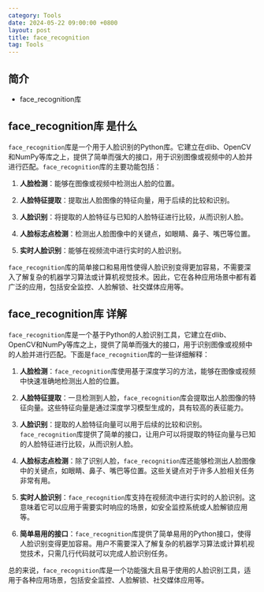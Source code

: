 ```yaml
---
category: Tools
date: 2024-05-22 09:00:00 +0800
layout: post
title: face_recognition
tag: Tools
---
```

## 简介

+ face_recognition库

## face_recognition库 是什么

`face_recognition`库是一个用于人脸识别的Python库。它建立在dlib、OpenCV和NumPy等库之上，提供了简单而强大的接口，用于识别图像或视频中的人脸并进行匹配。`face_recognition`库的主要功能包括：

1. **人脸检测**：能够在图像或视频中检测出人脸的位置。

2. **人脸特征提取**：提取出人脸图像的特征向量，用于后续的比较和识别。

3. **人脸识别**：将提取的人脸特征与已知的人脸特征进行比较，从而识别人脸。

4. **人脸标志点检测**：检测出人脸图像中的关键点，如眼睛、鼻子、嘴巴等位置。

5. **实时人脸识别**：能够在视频流中进行实时的人脸识别。

`face_recognition`库的简单接口和易用性使得人脸识别变得更加容易，不需要深入了解复杂的机器学习算法或计算机视觉技术。因此，它在各种应用场景中都有着广泛的应用，包括安全监控、人脸解锁、社交媒体应用等。

## face_recognition库 详解

`face_recognition`库是一个基于Python的人脸识别工具，它建立在dlib、OpenCV和NumPy等库之上，提供了简单而强大的接口，用于识别图像或视频中的人脸并进行匹配。下面是`face_recognition`库的一些详细解释：

1. **人脸检测**：`face_recognition`库使用基于深度学习的方法，能够在图像或视频中快速准确地检测出人脸的位置。

2. **人脸特征提取**：一旦检测到人脸，`face_recognition`库会提取出人脸图像的特征向量。这些特征向量是通过深度学习模型生成的，具有较高的表征能力。

3. **人脸识别**：提取的人脸特征向量可以用于后续的比较和识别。`face_recognition`库提供了简单的接口，让用户可以将提取的特征向量与已知的人脸特征进行比较，从而识别人脸。

4. **人脸标志点检测**：除了识别人脸，`face_recognition`库还能够检测出人脸图像中的关键点，如眼睛、鼻子、嘴巴等位置。这些关键点对于许多人脸相关任务非常有用。

5. **实时人脸识别**：`face_recognition`库支持在视频流中进行实时的人脸识别。这意味着它可以应用于需要实时响应的场景，如安全监控系统或人脸解锁应用等。

6. **简单易用的接口**：`face_recognition`库提供了简单易用的Python接口，使得人脸识别变得更加容易。用户不需要深入了解复杂的机器学习算法或计算机视觉技术，只需几行代码就可以完成人脸识别任务。

总的来说，`face_recognition`库是一个功能强大且易于使用的人脸识别工具，适用于各种应用场景，包括安全监控、人脸解锁、社交媒体应用等。